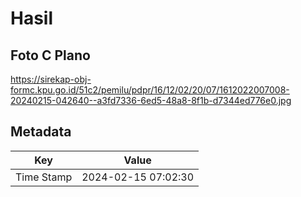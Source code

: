 # Hasil

## Foto C Plano

https://sirekap-obj-formc.kpu.go.id/51c2/pemilu/pdpr/16/12/02/20/07/1612022007008-20240215-042640--a3fd7336-6ed5-48a8-8f1b-d7344ed776e0.jpg


## Metadata

| Key        | Value               |
| ---------- | ------------------- |
| Time Stamp | 2024-02-15 07:02:30 |



